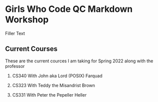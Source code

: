 # Girls Who Code QC Markdown Workshop

Filler Text

## Current Courses

These are the current cources I am taking for Spring 2022 along with the professor

1. CS340 With John aka Lord (POSIX) Farquad

2. CS323 With Teddy the Misandrist Brown

3. CS331 With Peter the Pepeller Heller
